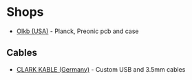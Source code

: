 # Shops

- [Olkb (USA)](https://olkb.com) - Planck, Preonic pcb and case

## Cables

- [CLARK KABLE (Germany)](https://clarkkable.com) - Custom USB and 3.5mm cables

